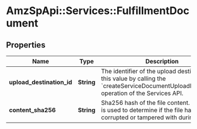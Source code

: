 # AmzSpApi::Services::FulfillmentDocument

## Properties
Name | Type | Description | Notes
------------ | ------------- | ------------- | -------------
**upload_destination_id** | **String** | The identifier of the upload destination. Get this value by calling the &#x60;createServiceDocumentUploadDestination&#x60; operation of the Services API. | [optional] 
**content_sha256** | **String** | Sha256 hash of the file content. This value is used to determine if the file has been corrupted or tampered with during transit. | [optional] 

